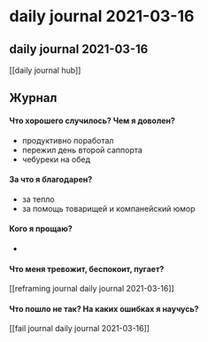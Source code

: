 # daily journal 2021-03-16

## daily journal 2021-03-16
[[daily journal hub]]


## Журнал
#### Что хорошего случилось? Чем я доволен?
- продуктивно поработал
- пережил день второй саппорта
- чебуреки на обед

#### За что я благодарен?
- за тепло
- за помощь товарищей и компанейский юмор

#### Кого я прощаю?
- 

#### Что меня тревожит, беспокоит, пугает?
[[reframing journal daily journal 2021-03-16]]

#### Что пошло не так? На каких ошибках я научусь?
[[fail journal daily journal 2021-03-16]]

